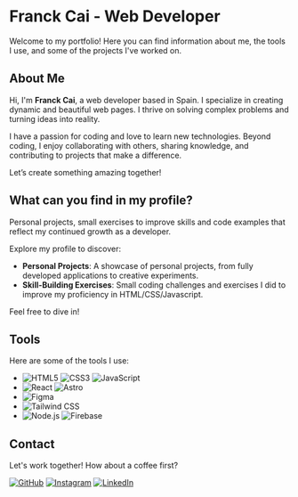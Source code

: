 # Franck Cai - Web Developer

Welcome to my portfolio! Here you can find information about me, the tools I use, and some of the projects I've worked on.

## About Me

Hi, I'm **Franck Cai**, a web developer based in Spain. I specialize in creating dynamic and beautiful web pages. I thrive on solving complex problems and turning ideas into reality.

I have a passion for coding and love to learn new technologies. Beyond coding, I enjoy collaborating with others, sharing knowledge, and contributing to projects that make a difference.

Let’s create something amazing together!

## What can you find in my profile?

Personal projects, small exercises to improve skills and code examples that reflect my continued growth as a developer.

Explore my profile to discover:

- **Personal Projects**: A showcase of personal projects, from fully developed applications to creative experiments.
- **Skill-Building Exercises**: Small coding challenges and exercises I did to improve my proficiency in HTML/CSS/Javascript.

Feel free to dive in!

## Tools

Here are some of the tools I use:

- ![HTML5](https://img.shields.io/badge/HTML5-E34F26?style=for-the-badge&logo=html5&logoColor=white) ![CSS3](https://img.shields.io/badge/CSS3-1572B6?style=for-the-badge&logo=css3&logoColor=white) ![JavaScript](https://img.shields.io/badge/JavaScript-F7DF1E?style=for-the-badge&logo=javascript&logoColor=black)
- ![React](https://img.shields.io/badge/React-20232A?style=for-the-badge&logo=react&logoColor=61DAFB) ![Astro](https://img.shields.io/badge/Astro-FF5D01?style=for-the-badge&logo=astro&logoColor=white)
- ![Figma](https://img.shields.io/badge/Figma-F24E1E?style=for-the-badge&logo=figma&logoColor=white)
- ![Tailwind CSS](https://img.shields.io/badge/Tailwind_CSS-38B2AC?style=for-the-badge&logo=tailwind-css&logoColor=white)
- ![Node.js](https://img.shields.io/badge/Node.js-339933?style=for-the-badge&logo=node.js&logoColor=white) ![Firebase](https://img.shields.io/badge/Firebase-FFCA28?style=for-the-badge&logo=firebase&logoColor=black)

## Contact

Let's work together! How about a coffee first?

[![GitHub](https://img.shields.io/badge/GitHub-100000?style=for-the-badge&logo=github&logoColor=white)](https://github.com/FranckHeCai) [![Instagram](https://img.shields.io/badge/Instagram-E4405F?style=for-the-badge&logo=instagram&logoColor=white)](https://www.instagram.com/franck.cai/) [![LinkedIn](https://img.shields.io/badge/LinkedIn-0077B5?style=for-the-badge&logo=linkedin&logoColor=white)](https://www.linkedin.com/in/franckcai)
